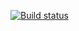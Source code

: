 [![Build status](https://ci.appveyor.com/api/projects/status/u3uals9aexxvr6qh?svg=true)](https://ci.appveyor.com/project/Tohage/homeworkauto5)
